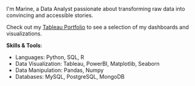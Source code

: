 I'm Marine, a Data Analyst passionate about transforming raw data into convincing and accessible stories.

Check out my [Tableau Portfolio](https://public.tableau.com/app/profile/marine.bauerle/vizzes) to see a selection of my dashboards and visualizations.

**Skills & Tools**:
- Languages: Python, SQL, R
- Data Visualization: Tableau, PowerBI, Matplotlib, Seaborn
- Data Manipulation: Pandas, Numpy
- Databases: MySQL, PostgreSQL, MongoDB
